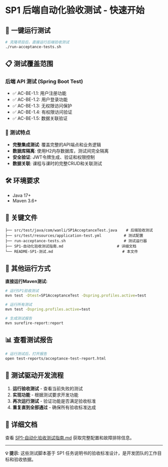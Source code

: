 # SP1 后端自动化验收测试 - 快速开始

## 🚀 一键运行测试

```bash
# 克隆项目后，直接运行后端验收测试
./run-acceptance-tests.sh
```

## 📋 测试覆盖范围

### 后端 API 测试 (Spring Boot Test)
- ✅ AC-BE-1.1: 用户注册功能
- ✅ AC-BE-1.2: 用户登录功能  
- ✅ AC-BE-1.3: 无权限访问保护
- ✅ AC-BE-1.4: 有权限访问验证
- ✅ AC-BE-1.5: 数据关联验证

### 🎯 测试特点
- **完整集成测试**: 覆盖完整的API端点和业务逻辑
- **数据库隔离**: 使用H2内存数据库，测试间完全隔离
- **安全验证**: JWT令牌生成、验证和权限控制
- **数据关联**: 课程与课时的完整CRUD和关联测试

## 🛠️ 环境要求

- Java 17+
- Maven 3.6+

## 📁 关键文件

```
├── src/test/java/com/wanli/SP1AcceptanceTest.java    # 后端验收测试
├── src/test/resources/application-test.yml          # 测试配置
├── run-acceptance-tests.sh                          # 测试运行器
├── SP1-自动化验收测试指南.md                        # 详细文档
└── README-SP1-测试.md                               # 本文件
```

## 🔧 其他运行方式

**直接运行Maven测试:**
```bash
# 运行SP1验收测试
mvn test -Dtest=SP1AcceptanceTest -Dspring.profiles.active=test

# 运行所有测试
mvn test -Dspring.profiles.active=test

# 生成测试报告
mvn surefire-report:report
```

## 📊 查看测试报告

```bash
# 运行测试后，打开报告
open test-reports/acceptance-test-report.html
```

## 🎯 测试驱动开发流程

1. **运行验收测试** - 查看当前失败的测试
2. **实现功能** - 根据测试要求开发功能
3. **再次运行测试** - 验证功能是否满足验收标准
4. **重复直到全部通过** - 确保所有验收标准达成

## 📖 详细文档

查看 [SP1-自动化验收测试指南.md](./SP1-自动化验收测试指南.md) 获取完整配置和故障排除信息。

---

**💡 提示**: 这些测试脚本基于 SP1 任务说明书的验收标准设计，是开发团队的工作目标和验收依据。